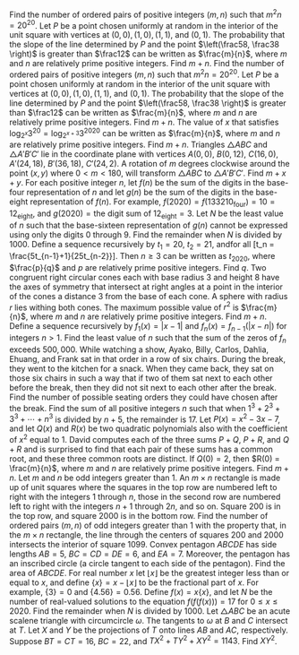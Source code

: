 Find the number of ordered pairs of positive integers $(m,n)$ such that ${m^2n = 20 ^{20}}$.
Let $P$ be a point chosen uniformly at random in the interior of the unit square with vertices at $(0,0), (1,0), (1,1)$, and $(0,1)$. The probability that the slope of the line determined by $P$ and the point $\left(\frac58, \frac38 \right)$ is greater than $\frac12$ can be written as $\frac{m}{n}$, where $m$ and $n$ are relatively prime positive integers. Find $m+n$.
Find the number of ordered pairs of positive integers $(m,n)$ such that ${m^2n = 20 ^{20}}$.
Let $P$ be a point chosen uniformly at random in the interior of the unit square with vertices at $(0,0), (1,0), (1,1)$, and $(0,1)$. The probability that the slope of the line determined by $P$ and the point $\left(\frac58, \frac38 \right)$ is greater than $\frac12$ can be written as $\frac{m}{n}$, where $m$ and $n$ are relatively prime positive integers. Find $m+n$.
The value of $x$ that satisfies $\log_{2^x} 3^{20} = \log_{2^{x+3}} 3^{2020}$ can be written as $\frac{m}{n}$, where $m$ and $n$ are relatively prime positive integers. Find $m+n$.
Triangles $\triangle ABC$ and $\triangle A'B'C'$ lie in the coordinate plane with vertices $A(0,0)$, $B(0,12)$, $C(16,0)$, $A'(24,18)$, $B'(36,18)$, $C'(24,2)$. A rotation of $m$ degrees clockwise around the point $(x,y)$ where $0<m<180$, will transform $\triangle ABC$ to $\triangle A'B'C'$. Find $m+x+y$.
For each positive integer $n$, let $f(n)$ be the sum of the digits in the base-four representation of $n$ and let $g(n)$ be the sum of the digits in the base-eight representation of $f(n)$. For example, $f(2020) = f(133210_{\text{four}}) = 10 = 12_{\text{eight}}$, and $g(2020) = \text{the digit sum of }12_{\text{eight}} = 3$. Let $N$ be the least value of $n$ such that the base-sixteen representation of $g(n)$ cannot be expressed using only the digits $0$ through $9$. Find the remainder when $N$ is divided by $1000$.
Define a sequence recursively by $t_1 = 20$, $t_2 = 21$, andfor all \[t_n = \frac{5t_{n-1}+1}{25t_{n-2}}\]. Then $n \ge 3$ can be written as $t_{2020}$, where $\frac{p}{q}$ and $p$ are relatively prime positive integers. Find $q$.
Two congruent right circular cones each with base radius $3$ and height $8$ have the axes of symmetry that intersect at right angles at a point in the interior of the cones a distance $3$ from the base of each cone. A sphere with radius $r$ lies withing both cones. The maximum possible value of $r^2$ is $\frac{m}{n}$, where $m$ and $n$ are relatively prime positive integers. Find $m+n$.
Define a sequence recursively by $f_1(x)=|x-1|$ and $f_n(x)=f_{n-1}(|x-n|)$ for integers $n>1$. Find the least value of $n$ such that the sum of the zeros of $f_n$ exceeds $500,000$.
While watching a show, Ayako, Billy, Carlos, Dahlia, Ehuang, and Frank sat in that order in a row of six chairs. During the break, they went to the kitchen for a snack. When they came back, they sat on those six chairs in such a way that if two of them sat next to each other before the break, then they did not sit next to each other after the break. Find the number of possible seating orders they could have chosen after the break.
Find the sum of all positive integers $n$ such that when $1^3+2^3+3^3+\cdots +n^3$ is divided by $n+5$, the remainder is $17$.
Let $P(x) = x^2 - 3x - 7$, and let $Q(x)$ and $R(x)$ be two quadratic polynomials also with the coefficient of $x^2$ equal to $1$. David computes each of the three sums $P + Q$, $P + R$, and $Q + R$ and is surprised to find that each pair of these sums has a common root, and these three common roots are distinct. If $Q(0) = 2$, then $R(0) = \frac{m}{n}$, where $m$ and $n$ are relatively prime positive integers. Find $m + n$.
Let $m$ and $n$ be odd integers greater than $1.$ An $m\times n$ rectangle is made up of unit squares where the squares in the top row are numbered left to right with the integers $1$ through $n$, those in the second row are numbered left to right with the integers $n + 1$ through $2n$, and so on. Square $200$ is in the top row, and square $2000$ is in the bottom row. Find the number of ordered pairs $(m,n)$ of odd integers greater than $1$ with the property that, in the $m\times n$ rectangle, the line through the centers of squares $200$ and $2000$ intersects the interior of square $1099$.
Convex pentagon $ABCDE$ has side lengths $AB=5$, $BC=CD=DE=6$, and $EA=7$. Moreover, the pentagon has an inscribed circle (a circle tangent to each side of the pentagon). Find the area of $ABCDE$.
For real number $x$ let $\lfloor x\rfloor$ be the greatest integer less than or equal to $x$, and define $\{x\} = x - \lfloor x \rfloor$ to be the fractional part of $x$. For example, $\{3\} = 0$ and $\{4.56\} = 0.56$. Define $f(x)=x\{x\}$, and let $N$ be the number of real-valued solutions to the equation $f(f(f(x)))=17$ for $0\leq x\leq 2020$. Find the remainder when $N$ is divided by $1000$.
Let $\triangle ABC$ be an acute scalene triangle with circumcircle $\omega$. The tangents to $\omega$ at $B$ and $C$ intersect at $T$. Let $X$ and $Y$ be the projections of $T$ onto lines $AB$ and $AC$, respectively. Suppose $BT = CT = 16$, $BC = 22$, and $TX^2 + TY^2 + XY^2 = 1143$. Find $XY^2$.
